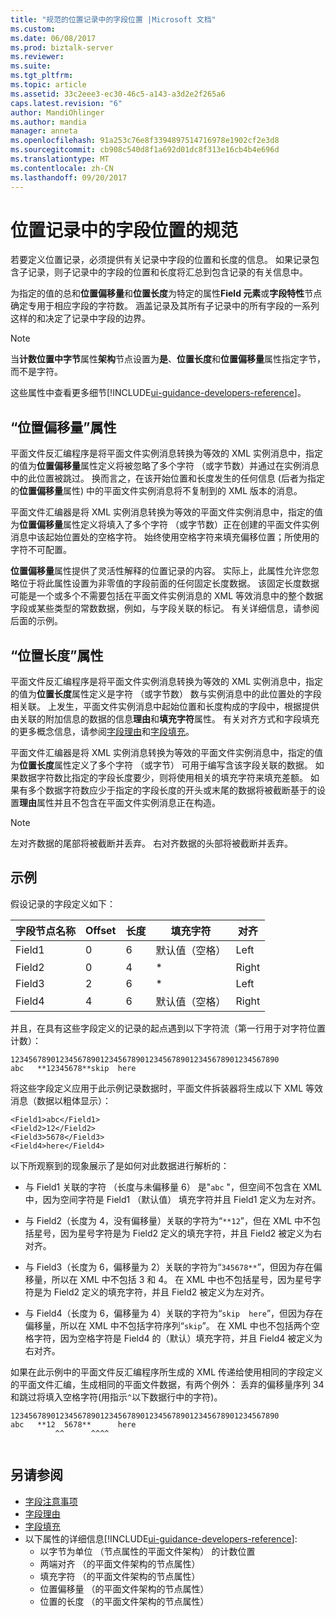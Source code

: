 ```yaml
---
title: "规范的位置记录中的字段位置 |Microsoft 文档"
ms.custom: 
ms.date: 06/08/2017
ms.prod: biztalk-server
ms.reviewer: 
ms.suite: 
ms.tgt_pltfrm: 
ms.topic: article
ms.assetid: 33c2eee3-ec30-46c5-a143-a3d2e2f265a6
caps.latest.revision: "6"
author: MandiOhlinger
ms.author: mandia
manager: anneta
ms.openlocfilehash: 91a253c76e8f3394897514716978e1902cf2e3d8
ms.sourcegitcommit: cb908c540d8f1a692d01dc8f313e16cb4b4e696d
ms.translationtype: MT
ms.contentlocale: zh-CN
ms.lasthandoff: 09/20/2017
---
```

# <a name="specification-of-field-positions-within-positional-records"></a>位置记录中的字段位置的规范
若要定义位置记录，必须提供有关记录中字段的位置和长度的信息。 如果记录包含子记录，则子记录中的字段的位置和长度将汇总到包含记录的有关信息中。  
  
 为指定的值的总和**位置偏移量**和**位置长度**为特定的属性**Field 元素**或**字段特性**节点确定专用于相应字段的字符数。 涵盖记录及其所有子记录中的所有字段的一系列这样的和决定了记录中字段的边界。  
  
> [!NOTE]
>  当**计数位置中字节**属性**架构**节点设置为**是**、**位置长度**和**位置偏移量**属性指定字节，而不是字符。  

这些属性中查看更多细节[!INCLUDE[ui-guidance-developers-reference](../includes/ui-guidance-developers-reference.md)]。
  
## <a name="positional-offset-property"></a>“位置偏移量”属性  
 平面文件反汇编程序是将平面文件实例消息转换为等效的 XML 实例消息中，指定的值为**位置偏移量**属性定义将被忽略了多个字符 （或字节数）并通过在实例消息中的此位置被跳过。 换而言之，在该开始位置和长度发生的任何信息 (后者为指定的**位置偏移量**属性) 中的平面文件实例消息将不复制到的 XML 版本的消息。  
  
 平面文件汇编器是将 XML 实例消息转换为等效的平面文件实例消息中，指定的值为**位置偏移量**属性定义将填入了多个字符 （或字节数）正在创建的平面文件实例消息中该起始位置处的空格字符。 始终使用空格字符来填充偏移位置；所使用的字符不可配置。  
  
 **位置偏移量**属性提供了灵活性解释的位置记录的内容。 实际上，此属性允许您忽略位于将此属性设置为非零值的字段前面的任何固定长度数据。 该固定长度数据可能是一个或多个不需要包括在平面文件实例消息的 XML 等效消息中的整个数据字段或某些类型的常数数据，例如，与字段关联的标记。 有关详细信息，请参阅后面的示例。  
  
## <a name="positional-length-property"></a>“位置长度”属性  
 平面文件反汇编程序是将平面文件实例消息转换为等效的 XML 实例消息中，指定的值为**位置长度**属性定义是字符 （或字节数） 数与实例消息中的此位置处的字段相关联。 上发生，平面文件实例消息中起始位置和长度构成的字段中，根据提供由关联的附加信息的数据的信息**理由**和**填充字符**属性。 有关对齐方式和字段填充的更多概念信息，请参阅[字段理由](../core/field-justification.md)和[字段填充](../core/field-padding.md)。  
  
 平面文件汇编器是将 XML 实例消息转换为等效的平面文件实例消息中，指定的值为**位置长度**属性定义了多个字符 （或字节） 可用于编写含该字段关联的数据。 如果数据字符数比指定的字段长度要少，则将使用相关的填充字符来填充差额。 如果有多个数据字符数应少于指定的字段长度的开头或末尾的数据将被截断基于的设置**理由**属性并且不包含在平面文件实例消息正在构造。  
  
> [!NOTE]
>  左对齐数据的尾部将被截断并丢弃。 右对齐数据的头部将被截断并丢弃。  
  
## <a name="example"></a>示例  
 假设记录的字段定义如下：  
  
|字段节点名称|Offset|长度|填充字符|对齐|  
|---------------------|------------|------------|-------------------|-------------------|  
|Field1|0|6|默认值（空格）|Left|  
|Field2|0|4|*|Right|  
|Field3|2|6|*|Left|  
|Field4|4|6|默认值（空格）|Right|  
  
 并且，在具有这些字段定义的记录的起点遇到以下字符流（第一行用于对字符位置计数）：  
  
```  
123456789012345678901234567890123456789012345678901234567890  
abc   **12345678**skip  here  
```  
  
 将这些字段定义应用于此示例记录数据时，平面文件拆装器将生成以下 XML 等效消息（数据以粗体显示）：  
  
```  
<Field1>abc</Field1>  
<Field2>12</Field2>  
<Field3>5678</Field3>  
<Field4>here</Field4>  
```  
  
 以下所观察到的现象展示了是如何对此数据进行解析的：  
  
-   与 Field1 关联的字符 （长度与未偏移量 6） 是"`abc` "，但空间不包含在 XML 中，因为空间字符是 Field1 （默认值） 填充字符并且 Field1 定义为左对齐。  
  
-   与 Field2（长度为 4，没有偏移量）关联的字符为“`**12`”，但在 XML 中不包括星号，因为星号字符是为 Field2 定义的填充字符，并且 Field2 被定义为右对齐。  
  
-   与 Field3（长度为 6，偏移量为 2）关联的字符为“`345678**`”，但因为存在偏移量，所以在 XML 中不包括 3 和 4。 在 XML 中也不包括星号，因为星号字符是为 Field2 定义的填充字符，并且 Field2 被定义为左对齐。  
  
-   与 Field4（长度为 6，偏移量为 4）关联的字符为“`skip  here`”，但因为存在偏移量，所以在 XML 中不包括字符序列“`skip`”。 在 XML 中也不包括两个空格字符，因为空格字符是 Field4 的（默认）填充字符，并且 Field4 被定义为右对齐。  
  
 如果在此示例中的平面文件反汇编程序所生成的 XML 传递给使用相同的字段定义的平面文件汇编，生成相同的平面文件数据，有两个例外： 丢弃的偏移量序列 34 和跳过将填入空格字符(用指示`^`以下数据行中的字符)。  
  
```  
123456789012345678901234567890123456789012345678901234567890  
abc   **12  5678**      here  
          ^^      ^^^^  
  
```  
  
## <a name="see-also"></a>另请参阅  
-  [字段注意事项](../core/field-considerations.md)    
-  [字段理由](../core/field-justification.md)   
-  [字段填充](../core/field-padding.md)   
- 以下属性的详细信息[!INCLUDE[ui-guidance-developers-reference](../includes/ui-guidance-developers-reference.md)]:  
    - 以字节为单位 （节点属性的平面文件架构） 的计数位置  
    - 两端对齐 （的平面文件架构的节点属性）  
    - 填充字符 （的平面文件架构的节点属性） 
    - 位置偏移量 （的平面文件架构的节点属性）
    - 位置的长度 （的平面文件架构的节点属性）